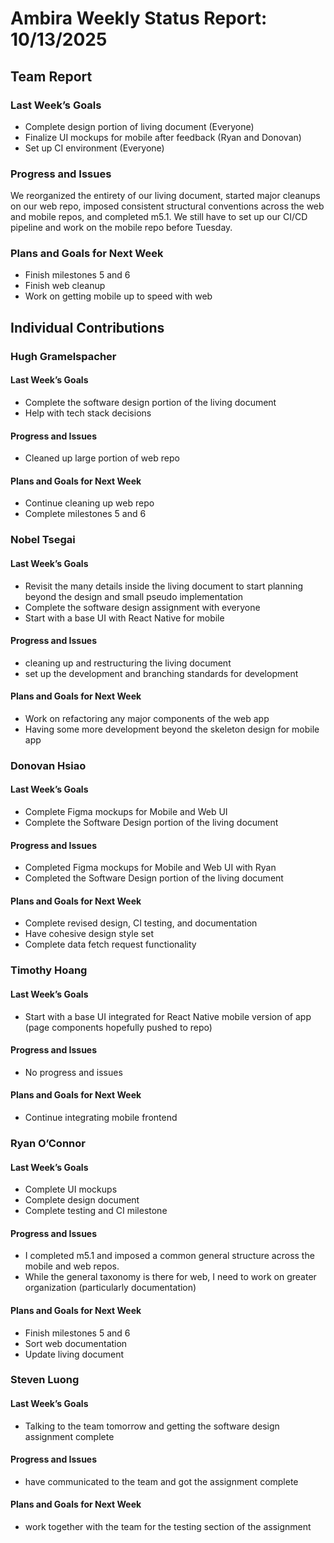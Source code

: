 # Ambira Weekly Status Report: 10/13/2025

## Team Report

### Last Week’s Goals
- Complete design portion of living document (Everyone)
- Finalize UI mockups for mobile after feedback (Ryan and Donovan)
- Set up CI environment (Everyone)

### Progress and Issues
We reorganized the entirety of our living document, started major cleanups on our web repo, imposed consistent structural conventions across the web and mobile repos, and completed m5.1. We still have to set up our CI/CD pipeline and work on the mobile repo before Tuesday.

### Plans and Goals for Next Week
- Finish milestones 5 and 6
- Finish web cleanup
- Work on getting mobile up to speed with web

## Individual Contributions

### Hugh Gramelspacher

#### Last Week’s Goals
- Complete the software design portion of the living document
- Help with tech stack decisions

#### Progress and Issues
- Cleaned up large portion of web repo

#### Plans and Goals for Next Week
- Continue cleaning up web repo
- Complete milestones 5 and 6

### Nobel Tsegai

#### Last Week’s Goals
- Revisit the many details inside the living document to start planning beyond the design and small pseudo implementation 
- Complete the software design assignment with everyone
- Start with a base UI with React Native for mobile 

#### Progress and Issues
- cleaning up and restructuring the living document 
- set up the development and branching standards for development

#### Plans and Goals for Next Week
- Work on refactoring any major components of the web app  
- Having some more development beyond the skeleton design for mobile app

### Donovan Hsiao

#### Last Week’s Goals
- Complete Figma mockups for Mobile and Web UI
- Complete the Software Design portion of the living document

#### Progress and Issues
- Completed Figma mockups for Mobile and Web UI with Ryan
- Completed the Software Design portion of the living document

#### Plans and Goals for Next Week
- Complete revised design, CI testing, and documentation
- Have cohesive design style set
- Complete data fetch request functionality


### Timothy Hoang

#### Last Week’s Goals
- Start with a base UI integrated for React Native mobile version of app (page components hopefully pushed to repo)

#### Progress and Issues
- No progress and issues

#### Plans and Goals for Next Week
- Continue integrating mobile frontend

### Ryan O’Connor

#### Last Week’s Goals
- Complete UI mockups
- Complete design document
- Complete testing and CI milestone

#### Progress and Issues
- I completed m5.1 and imposed a common general structure across the mobile and web repos. 
- While the general taxonomy is there for web, I need to work on greater organization (particularly documentation)

#### Plans and Goals for Next Week
- Finish milestones 5 and 6
- Sort web documentation
- Update living document

### Steven Luong

#### Last Week’s Goals
- Talking to the team tomorrow and getting the software design assignment complete

#### Progress and Issues
-  have communicated to the team and got the assignment complete

#### Plans and Goals for Next Week
-  work together with the team for the testing section of the assignment